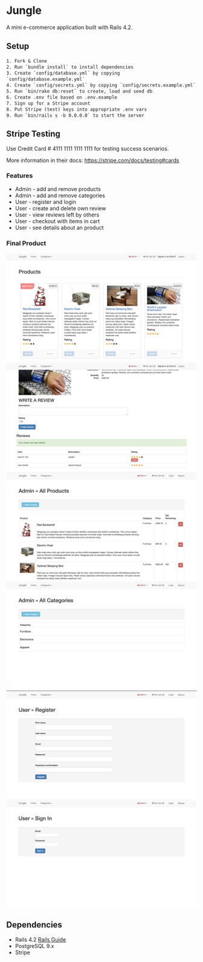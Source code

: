 # Jungle

A mini e-commerce application built with Rails 4.2.


## Setup
```
1. Fork & Clone
2. Run `bundle install` to install dependencies
3. Create `config/database.yml` by copying `config/database.example.yml`
4. Create `config/secrets.yml` by copying `config/secrets.example.yml`
5. Run `bin/rake db:reset` to create, load and seed db
6. Create .env file based on .env.example
7. Sign up for a Stripe account
8. Put Stripe (test) keys into appropriate .env vars
9. Run `bin/rails s -b 0.0.0.0` to start the server
```
## Stripe Testing

Use Credit Card # 4111 1111 1111 1111 for testing success scenarios.

More information in their docs: <https://stripe.com/docs/testing#cards>

### Features

- Admin - add and remove products
- Admin - add and remove categories
- User - register and login
- User - create and delete own review
- User - view reviews left by others
- User - checkout with items in cart
- User - see details about an product

### Final Product

!["home-page"](https://github.com/NicolaMGH/jungle-rails/blob/master/docs/home-page.png)
!["reviews"](https://github.com/NicolaMGH/jungle-rails/blob/master/docs/reviews.png)
!["admin-products"](https://github.com/NicolaMGH/jungle-rails/blob/master/docs/admin-products.png)
!["admin-categories"](https://github.com/NicolaMGH/jungle-rails/blob/master/docs/admin-categories.png)
!["register"](https://github.com/NicolaMGH/jungle-rails/blob/master/docs/register.png)
!["login"](https://github.com/NicolaMGH/jungle-rails/blob/master/docs/login.png)

## Dependencies

* Rails 4.2 [Rails Guide](http://guides.rubyonrails.org/v4.2/)
* PostgreSQL 9.x
* Stripe